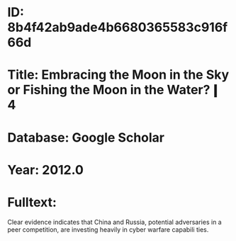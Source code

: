 # ID: 8b4f42ab9ade4b6680365583c916f66d
# Title: Embracing the Moon in the Sky or Fishing the Moon in the Water?❙ 4
# Database: Google Scholar
# Year: 2012.0
# Fulltext:
Clear evidence indicates that China and Russia, potential adversaries in a peer competition, are investing heavily in cyber warfare capabili ties.
